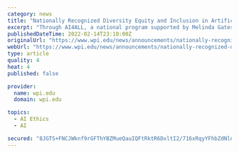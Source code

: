 ```yaml
---
category: news
title: "Nationally Recognized Diversity Equity and Inclusion in Artificial Intelligence Program Coming to WPI"
excerpt: "Through AI4ALL, a national program supported by Melinda Gates’ Pivotal Ventures, students will be able to take a series of classes on the ethics of AI, collaborate with industry partners, and gain access to AI4ALL’s alumni network, to pursue ..."
publishedDateTime: 2022-02-14T23:10:00Z
originalUrl: "https://www.wpi.edu/news/announcements/nationally-recognized-diversity-equity-and-inclusion-artificial-intelligence"
webUrl: "https://www.wpi.edu/news/announcements/nationally-recognized-diversity-equity-and-inclusion-artificial-intelligence"
type: article
quality: 4
heat: 4
published: false

provider:
  name: wpi.edu
  domain: wpi.edu

topics:
  - AI Ethics
  - AI

secured: "8JGTS+FNCJWknf9rGFThYBZMueQauIQFtRktR6DxltI2/716xRqyYFhbZdNleIy1xxgNFA2OQS/XGPL8c+l+gqZcB++kVaTTEKNbMR7s/SZ/1LaaCCXpCoyJbxGG2dMXpOt5MiZC6kkHsGkD8idbg/x3HxqOTrHDiOZ2wcLUYmQyW/L4SP07ysQYnxVE6SmLX3Ln56yrCu3C95TE1J5zlmzyB+OM2sbYHFJsCCBpPe66I7DbCbJ8yFEtcjWRUIUdBW8752L0Xsorl3OVJkkbwsIZps36qKCC4YueprtxTb80h5T/934rpnAxQV72kY3NB3+rjt0nsAepJIPwK24JJtxTTot9yG+svXqWvRjX8dw=;c0B8GFAKZJVSDjIX0zb7wA=="
---
```


